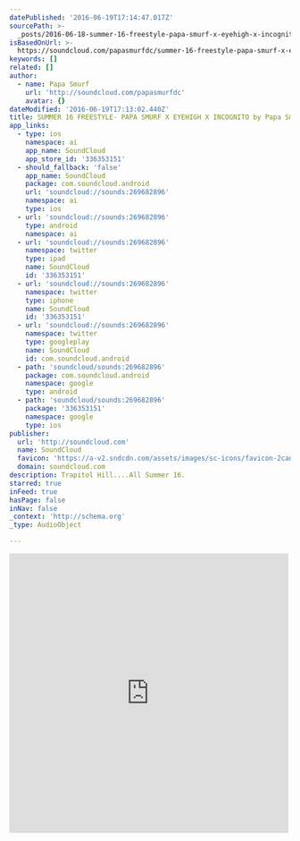 ```yaml
---
datePublished: '2016-06-19T17:14:47.017Z'
sourcePath: >-
  _posts/2016-06-18-summer-16-freestyle-papa-smurf-x-eyehigh-x-incognito-by-pap.md
isBasedOnUrl: >-
  https://soundcloud.com/papasmurfdc/summer-16-freestyle-papa-smurf-x-eyehigh-x-incognito
keywords: []
related: []
author:
  - name: Papa Smurf
    url: 'http://soundcloud.com/papasmurfdc'
    avatar: {}
dateModified: '2016-06-19T17:13:02.440Z'
title: SUMMER 16 FREESTYLE- PAPA SMURF X EYEHIGH X INCOGNITO by Papa Smurf
app_links:
  - type: ios
    namespace: ai
    app_name: SoundCloud
    app_store_id: '336353151'
  - should_fallback: 'false'
    app_name: SoundCloud
    package: com.soundcloud.android
    url: 'soundcloud://sounds:269682896'
    namespace: ai
    type: ios
  - url: 'soundcloud://sounds:269682896'
    type: android
    namespace: ai
  - url: 'soundcloud://sounds:269682896'
    namespace: twitter
    type: ipad
    name: SoundCloud
    id: '336353151'
  - url: 'soundcloud://sounds:269682896'
    namespace: twitter
    type: iphone
    name: SoundCloud
    id: '336353151'
  - url: 'soundcloud://sounds:269682896'
    namespace: twitter
    type: googleplay
    name: SoundCloud
    id: com.soundcloud.android
  - path: 'soundcloud/sounds:269682896'
    package: com.soundcloud.android
    namespace: google
    type: android
  - path: 'soundcloud/sounds:269682896'
    package: '336353151'
    namespace: google
    type: ios
publisher:
  url: 'http://soundcloud.com'
  name: SoundCloud
  favicon: 'https://a-v2.sndcdn.com/assets/images/sc-icons/favicon-2cadd14b.ico'
  domain: soundcloud.com
description: Trapitol Hill....All Summer 16.
starred: true
inFeed: true
hasPage: false
inNav: false
_context: 'http://schema.org'
_type: AudioObject

---
```

<iframe src="https://cdn.embedly.com/widgets/media.html?src=https%3A%2F%2Fw.soundcloud.com%2Fplayer%2F%3Fvisual%3Dtrue%26url%3Dhttp%253A%252F%252Fapi.soundcloud.com%252Ftracks%252F269682896%26show_artwork%3Dtrue&amp;url=https%3A%2F%2Fsoundcloud.com%2Fpapasmurfdc%2Fsummer-16-freestyle-papa-smurf-x-eyehigh-x-incognito&amp;image=http%3A%2F%2Fi1.sndcdn.com%2Fartworks-000167910136-7litm0-t500x500.jpg&amp;key=b7d04c9b404c499eba89ee7072e1c4f7&amp;type=text%2Fhtml&amp;schema=soundcloud" width="500" height="500" scrolling="no" frameborder="0" allowfullscreen="" style=""></iframe>